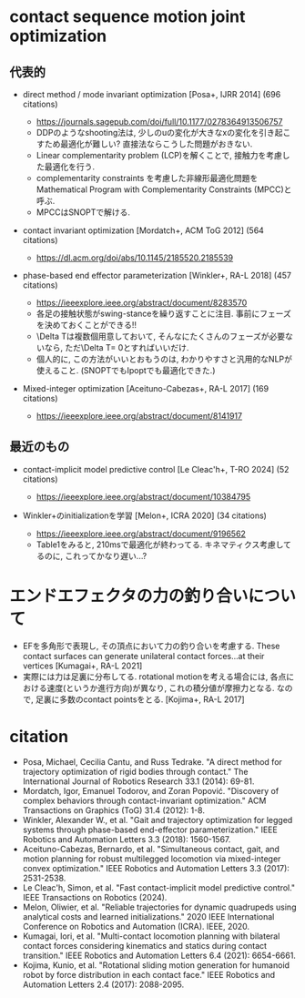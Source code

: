 # contact sequence motion joint optimization
## 代表的
- direct method / mode invariant optimization [Posa+, IJRR 2014] (696 citations)
    - https://journals.sagepub.com/doi/full/10.1177/0278364913506757
    - DDPのようなshooting法は, 少しのuの変化が大きなxの変化を引き起こすため最適化が難しい? 直接法ならこうした問題がおきない.
    - Linear complementarity problem (LCP)を解くことで, 接触力を考慮した最適化を行う.
    - complementarity constraints を考慮した非線形最適化問題をMathematical Program with Complementarity Constraints (MPCC)と呼ぶ.
    - MPCCはSNOPTで解ける.

- contact invariant optimization [Mordatch+, ACM ToG 2012] (564 citations)
    - https://dl.acm.org/doi/abs/10.1145/2185520.2185539

- phase-based end effector parameterization [Winkler+, RA-L 2018] (457 citations)
    - https://ieeexplore.ieee.org/abstract/document/8283570
    - 各足の接触状態がswing-stanceを繰り返すことに注目. 事前にフェーズを決めておくことができる!!
    - \Delta Tは複数個用意しておいて, そんなにたくさんのフェーズが必要ないなら, ただ\Delta T= 0とすればいいだけ.
    - 個人的に, この方法がいいとおもうのは, わかりやすさと汎用的なNLPが使えること. (SNOPTでもIpoptでも最適化できた.)

- Mixed-integer optimization [Aceituno-Cabezas+, RA-L 2017] (169 citations)
    - https://ieeexplore.ieee.org/abstract/document/8141917

## 最近のもの
- contact-implicit model predictive control [Le Cleac'h+, T-RO 2024] (52 citations)
    - https://ieeexplore.ieee.org/abstract/document/10384795

- Winkler+のinitializationを学習 [Melon+, ICRA 2020] (34 citations)
    - https://ieeexplore.ieee.org/abstract/document/9196562
    - Table1をみると, 210msで最適化が終わってる. キネマティクス考慮してるのに, これってかなり遅い...?

# エンドエフェクタの力の釣り合いについて
- EFを多角形で表現し, その頂点において力の釣り合いを考慮する. These contact surfaces can generate unilateral contact forces...at their vertices [Kumagai+, RA-L 2021]
- 実際には力は足裏に分布してる. rotational motionを考える場合には, 各点における速度(というか進行方向)が異なり, これの積分値が摩擦力となる. なので, 足裏に多数のcontact pointsをとる. [Kojima+, RA-L 2017]

# citation
- Posa, Michael, Cecilia Cantu, and Russ Tedrake. "A direct method for trajectory optimization of rigid bodies through contact." The International Journal of Robotics Research 33.1 (2014): 69-81.
- Mordatch, Igor, Emanuel Todorov, and Zoran Popović. "Discovery of complex behaviors through contact-invariant optimization." ACM Transactions on Graphics (ToG) 31.4 (2012): 1-8.
- Winkler, Alexander W., et al. "Gait and trajectory optimization for legged systems through phase-based end-effector parameterization." IEEE Robotics and Automation Letters 3.3 (2018): 1560-1567.
- Aceituno-Cabezas, Bernardo, et al. "Simultaneous contact, gait, and motion planning for robust multilegged locomotion via mixed-integer convex optimization." IEEE Robotics and Automation Letters 3.3 (2017): 2531-2538.
- Le Cleac'h, Simon, et al. "Fast contact-implicit model predictive control." IEEE Transactions on Robotics (2024).
- Melon, Oliwier, et al. "Reliable trajectories for dynamic quadrupeds using analytical costs and learned initializations." 2020 IEEE International Conference on Robotics and Automation (ICRA). IEEE, 2020.
- Kumagai, Iori, et al. "Multi-contact locomotion planning with bilateral contact forces considering kinematics and statics during contact transition." IEEE Robotics and Automation Letters 6.4 (2021): 6654-6661.
- Kojima, Kunio, et al. "Rotational sliding motion generation for humanoid robot by force distribution in each contact face." IEEE Robotics and Automation Letters 2.4 (2017): 2088-2095.

